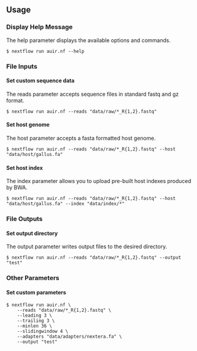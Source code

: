 Usage
-----

### Display Help Message

The help parameter displays the available options and commands.
```
$ nextflow run auir.nf --help
```

### File Inputs

#### Set custom sequence data

The reads parameter accepts sequence files in standard fastq and gz format.
```
$ nextflow run auir.nf --reads "data/raw/*_R{1,2}.fastq"
```

#### Set host genome

The host parameter accepts a fasta formatted host genome.
```
$ nextflow run auir.nf --reads "data/raw/*_R{1,2}.fastq" --host "data/host/gallus.fa"
```

#### Set host index

The index parameter allows you to upload pre-built host indexes produced by BWA.
```
$ nextflow run auir.nf --reads "data/raw/*_R{1,2}.fastq" --host "data/host/gallus.fa" --index "data/index/*"
```

### File Outputs

#### Set output directory

The output parameter writes output files to the desired directory.
```
$ nextflow run auir.nf --reads "data/raw/*_R{1,2}.fastq" --output "test"
```

### Other Parameters

#### Set custom parameters
```
$ nextflow run auir.nf \
    --reads "data/raw/*_R{1,2}.fastq" \
    --leading 3 \
    --trailing 3 \
    --minlen 36 \
    --slidingwindow 4 \
    --adapters "data/adapters/nextera.fa" \
    --output "test"
```
